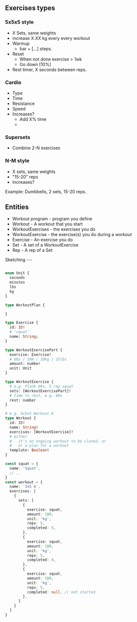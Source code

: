 

## Exercises types

### 5x5x5 style

- X Sets, same weights
- increase X.XX kg every every workout
- Warmup
    - bar + [...] steps.
- Reset
    - When not done exercise > 1wk
    - Go down [10%]
- Rest timer, X seconds between reps.


### Cardio

- Type
- Time
- Resistance
- Speed
- Increases?
    - Add X% time
    -


### Supersets

- Combine 2-N exercises


### N-M style

- X sets, same weights
- "15-20" reps
- Increases?

Example: Dumbbells, 2 sets, 15-20 reps.


## Entities

- Workout program - program you define
- Workout - A workout that you start
- WorkoutExercises - the exercises you do
- WorkoutExercise - the exercise(s) you do during a workout
- Exercise - An exercise you do
- Set - A set of a WorkoutExercise
- Rep - A rep of a Set


Sketching ---

```graphql

enum Unit {
  seconds
  minutes
  lbs
  kg
}

type WorkoutPlan {

}

type Exercise {
  id: ID!
  # 'squat'
  name: String;
}

type WorkoutExercisePart {
  exercise: Exercise!
  # 60s / 10m / 10kg / 15lbs
  amount: number
  unit: Unit
}

type WorkoutExercise {
  # e.g. Plank 60s, 5 rep squat
  sets: [WorkoutExercisePart]!
  # time to rest, e.g. 60s
  rest: number
}

# e.g. 5x5x5 Workout A
type Workout {
  id: ID!
  name: String!
  exercises: [WorkoutExercise]!
  # either
  #   it's an ongoing workout to be cloned, or
  #   or a plan for a workout
  template: Boolean!
}


```


```ts
const squat = {
  name: 'Squat',
  // ..
}
const workout = {
  name: '3x5 A',
  exercises: [
    {
      sets: [
        {
          exercise: squat,
          amount: 100,
          unit: 'kg',
          reps: 5,
          completed: 5,
        },
        {
          exercise: squat,
          amount: 100,
          unit: 'kg',
          reps: 5,
          completed: 4,
        },
        {
          exercise: squat,
          amount: 100,
          unit: 'kg',
          reps: 5,
          completed: null, // not started
        },
      ]
    }
  ]
}
```
